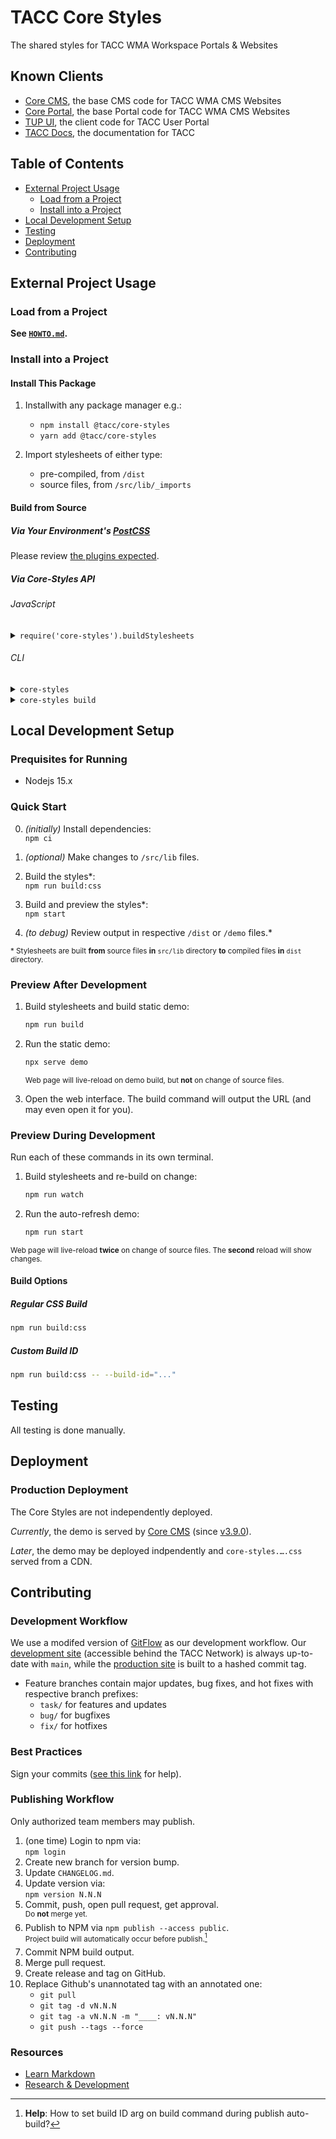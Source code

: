 # TACC Core Styles

The shared styles for TACC WMA Workspace Portals & Websites


## Known Clients

- [Core CMS], the base CMS code for TACC WMA CMS Websites
- [Core Portal], the base Portal code for TACC WMA CMS Websites
- [TUP UI], the client code for TACC User Portal
- [TACC Docs], the documentation for TACC


## Table of Contents

- [External Project Usage](#external-project-usage)
   - [Load from a Project](#load-from-a-project)
   - [Install into a Project](#install-into-a-project)
- [Local Development Setup](#local-development-setup)
- [Testing](#testing)
- [Deployment](#deployment)
- [Contributing](#contributing)


## External Project Usage

### Load from a Project

__See [`HOWTO.md`](HOWTO.md).__

### Install into a Project

#### Install This Package

1. Installwith any package manager e.g.:

    - `npm install @tacc/core-styles`
    - `yarn add @tacc/core-styles`

2. Import stylesheets of either type:
   - pre-compiled, from `/dist`
   - source files, from `/src/lib/_imports`

#### Build from Source

##### Via Your Environment's [PostCSS](https://github.com/postcss/postcss#readme)

Please review [the plugins expected](./src/.postcssrc.base.yml).

##### Via Core-Styles API

###### JavaScript

<details><summary><code>require('core-styles').buildStylesheets</code></summary>

```js
const buildStylesheets = require('core-styles').buildStylesheets;

buildStylesheets(
  // Parse CSS files from which directory (required)
  `path/to/your/css/src`,
  // Output CSS files to which directory (required)
  `path/to/put/css/output`,
  {
    // List of YAML config files (optional)
    // (The first file is merged on top of the base config.)
    // (Each successive file overwrites the file before it.)
    // SEE: https://github.com/postcss/postcss-load-config#postcssrc
    customConfigs: [
      // The "base" config is `/.postcssrc.base.yml`
      `path/to/custom/config/that/extends/base/.postcssrc.yml`,
      `path/to/custom/config/that/extends/above/.postcssrc.yml`,
    ],
    // Print more info from build log (optional, default: false)
    verbose: true,
    // Print version of this software (optional, default: false)
    version: true,
    // Any value to help identify the build (optional, default: app version)
    buildId: process.env.npm_package_version + someUniqueId,
  }
);
```

</details>

###### CLI

<details><summary><code>core-styles</code></summary>

```bash
Usage: core-styles [options] [command]

Options:
  -V, --version      output the version number
  -h, --help         display help for command

Commands:
  build [options]    build stylesheets with TACC standard process:
  - "post-css" plugins
  - custom input path
  - custom output path
  - custom configs
  - prepend build id

  help [command]     display help for command
```

</details>

<details><summary><code>core-styles build</code></summary>

```bash
Usage: core-styles build [options]

build stylesheets with TACC standard process:
- "post-css" plugins
- custom input path
- custom output path
- custom configs
- prepend build id

Options:
  -i, --input <path>               parse source at which path¹
  -o, --output <path>              output CSS files to which path¹
  -v, --verbose                    print more info during build process
  -c, --custom-configs <paths...>  extend base config with YAML files²³
  -b, --build-id <identifier>      any value to identify the build (default: version of app)
  -m, --base-mirror-dir <path>     if input folder structure is mirrored, this path is not⁴
  -h, --help                       display help for command

Notes:
  ¹ Folder structure of "--input-dir" mirrored in "--output-dir" i.e.

    given input
    - "input_dir/x.css"
    - "input_dir/sub_dir_a/y.css"
    - "input_dir"
    - "input_dir/**/*"

    expect output
    - "output_dir/x.css"
    - "output_dir/sub_dir_a/y.css"
    - "output_dir/..." (all files from input not in sub-directories)
    - "output_dir/.../..." (all files from input as nested)

  ² The file formats are like ".postcssrc.yml" from
    https://github.com/postcss/postcss-load-config#postcssrc

  ³ The first file is merged on top of the base config.
    Each successive file overwrites the file before it.

  ⁴ Given '-i "a/b*" -o "x/" -m "a/"' output is "x/b/...".
    Given '-i "a/b*" -o "x/" -m "a/b/"' output is "x/...".
    Given '-i "a/b*" -o "x/" -m "not-a/"' output is "x/abs-path-to-input/...".
```

</details>


## Local Development Setup

### Prequisites for Running

* Nodejs 15.x

### Quick Start

0. _(initially)_ Install dependencies:\
    `npm ci`
1. _(optional)_ Make changes to `/src/lib` files.
    
2. Build the styles*:\
    `npm run build:css`
3. Build and preview the styles*:\
    `npm start`
4. _(to debug)_ Review output in respective `/dist` or `/demo` files.*

<sub>* Stylesheets are built **from** source files **in** `src/lib` directory **to** compiled files **in** `dist` directory.</sub>

### Preview **After** Development

1. Build stylesheets and build static demo:

   ```bash
   npm run build
   ```

2. Run the static demo:

   ```bash
   npx serve demo
   ```

   <sup>Web page will live-reload on demo build, but **not** on change of source files.</sup>

4. Open the web interface.
   The build command will output the URL (and may even open it for you).

### Preview **During** Development

Run each of these commands in its own terminal.

1. Build stylesheets and re-build on change:

   ```bash
   npm run watch
   ```

2. Run the auto-refresh demo:

   ```bash
   npm run start
   ```

<sup>Web page will live-reload **twice** on change of source files. The **second** reload will show changes.</sup>

#### Build Options

##### Regular CSS Build

```bash
npm run build:css
```

##### Custom Build ID

```bash
npm run build:css -- --build-id="..."
```


## Testing

All testing is done manually.


## Deployment

### Production Deployment

The Core Styles are not independently deployed.

_Currently_, the demo is served by [Core CMS] (since [v3.9.0](https://github.com/TACC/Core-CMS/compare/v3.9.0)).

_Later_, the demo may be deployed indpendently and `core-styles.….css` served from a CDN.


## Contributing

### Development Workflow

We use a modifed version of [GitFlow](https://datasift.github.io/gitflow/IntroducingGitFlow.html) as our development workflow. Our [development site](https://dev.cep.tacc.utexas.edu) (accessible behind the TACC Network) is always up-to-date with `main`, while the [production site](https://prod.cep.tacc.utexas.edu) is built to a hashed commit tag.

- Feature branches contain major updates, bug fixes, and hot fixes with respective branch prefixes:
  - `task/` for features and updates
  - `bug/` for bugfixes
  - `fix/` for hotfixes

### Best Practices

Sign your commits ([see this link](https://help.github.com/en/github/authenticating-to-github/managing-commit-signature-verification) for help).

### Publishing Workflow

Only authorized team members may publish.

1. (one time) Login to npm via:\
    `npm login`
1. Create new branch for version bump.
1. Update `CHANGELOG.md`.
1. Update version via:\
    `npm version N.N.N`
1. Commit, push, open pull request, get approval.\
    <sup>Do **not** merge yet.</sup>
1. Publish to NPM via `npm publish --access public`.\
    <sup>Project build will automatically occur before publish.[^1]</sup>
1. Commit NPM build output.
1. Merge pull request.
1. Create release and tag on GitHub.
1. Replace Github's unannotated tag with an annotated one:
    - `git pull`
    - `git tag -d vN.N.N`
    - `git tag -a vN.N.N -m "____: vN.N.N"`
    - `git push --tags --force`

[^1]: **Help**: How to set build ID arg on build command during publish auto-build?

### Resources

- [Learn Markdown](https://bitbucket.org/tutorials/markdowndemo)
- [Research & Development](https://confluence.tacc.utexas.edu/x/FADMBQ)


<!-- Link Aliases -->

[core portal deployments]: https://github.com/TACC/Core-Portal-Deployments
[camino]: https://github.com/TACC/Camino
[core cms]: https://github.com/TACC/Core-CMS
[core portal]: https://github.com/TACC/Core-Portal
[tup ui]: https://github.com/TACC/tup-ui
[tacc docs]: https://github.com/TACC/TACC-Docs
